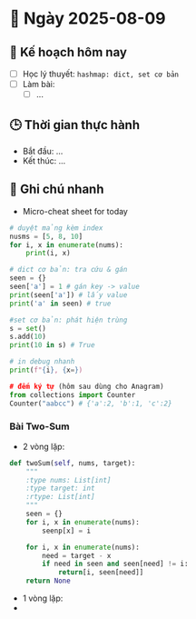 # 📅 Ngày 2025-08-09

## 🎯 Kế hoạch hôm nay
- [ ] Học lý thuyết: `hashmap: dict, set cơ bản`
- [ ] Làm bài:
  - [ ] ...

## 🕒 Thời gian thực hành
- Bắt đầu: ...
- Kết thúc: ...

## 🧠 Ghi chú nhanh
- Micro-cheat sheet for today 
```python 
# duyệt mảng kèm index
nusms = [5, 8, 10]
for i, x in enumerate(nums):
	print(i, x)

# dict cơ bản: tra cứu & gán 
seen = {}
seen['a'] = 1 # gán key -> value
print(seen['a']) # lấy value
print('a' in seen) # true

#set cơ bản: phát hiện trùng
s = set()
s.add(10)
print(10 in s) # True

# in debug nhanh
print(f"{i}, {x=})

# đếm ký tự (hôm sau dùng cho Anagram)
from collections import Counter
Counter("aabcc") # {'a':2, 'b':1, 'c':2}
```

### Bài Two-Sum
- 2 vòng lặp: 
```python
def twoSum(self, nums, target):
	"""
	:type nums: List[int]
	:type target: int
	:rtype: List[int]
	"""
	seen = {}
	for i, x in enumerate(nums):
		seenp[x] = i

	for i, x in enumerate(nums):
		need = target - x 
		if need in seen and seen[need] != i:
			return[i, seen[need]]
	return None
```

- 1 vòng lặp: 
- 